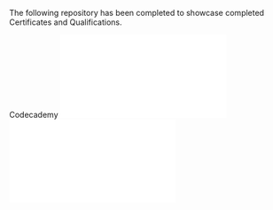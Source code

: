 The following repository has been completed to showcase completed Certificates and Qualifications.

Codecademy
![](images/Bash_Cert.pdf)
![](images/Command_Line_Course.pdf)
